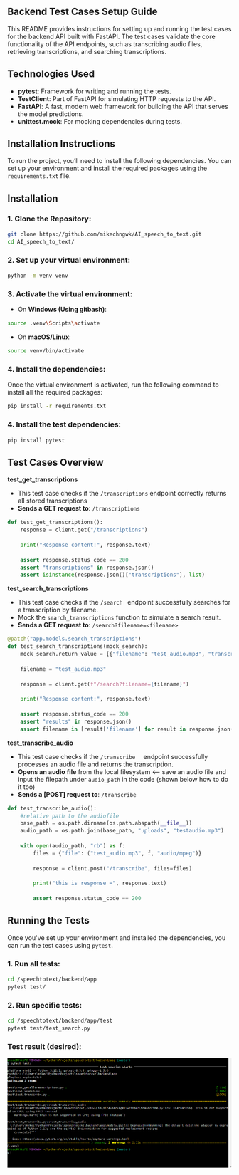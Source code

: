 ## **Backend Test Cases Setup Guide**
This README provides instructions for setting up and running the test cases for the backend API built with FastAPI. The test cases validate the core functionality of the API endpoints, such as transcribing audio files, retrieving transcriptions, and searching transcriptions.

## **Technologies Used**
- **pytest**: Framework for writing and running the tests.
- **TestClient**: Part of FastAPI for simulating HTTP requests to the API.
- **FastAPI**: A fast, modern web framework for building the API that serves the model predictions.
- **unittest.mock**: For mocking dependencies during tests.


## **Installation Instructions**

To run the project, you’ll need to install the following dependencies. You can set up your environment and install the required packages using the `requirements.txt` file.

## **Installation**
### 1. Clone the Repository:
```bash
git clone https://github.com/mikechngwk/AI_speech_to_text.git
cd AI_speech_to_text/
```
### 2. Set up your virtual environment:

```bash
python -m venv venv
```

### 3. Activate the virtual environment:

- On **Windows (Using gitbash)**:
```bash
source .venv\Scripts\activate
```

- On **macOS/Linux**:
```bash
source venv/bin/activate
```
### 4. Install the dependencies:
Once the virtual environment is activated, run the following command to install all the required packages:
```bash
pip install -r requirements.txt
```

### 4. Install the test dependencies:
```bash
pip install pytest
```

## **Test Cases Overview**
**test_get_transcriptions**
- This test case checks if the `/transcriptions` endpoint correctly returns all stored transcriptions
- **Sends a GET request to**: `/transcriptions`

```python
def test_get_transcriptions():
    response = client.get("/transcriptions")

    print("Response content:", response.text)

    assert response.status_code == 200
    assert "transcriptions" in response.json()
    assert isinstance(response.json()["transcriptions"], list)

```
**test_search_transcriptions**
- This test case checks if the `/search ` endpoint successfully searches for a transcription by filename.
- Mock the `search_transcriptions` function to simulate a search result.
- **Sends a GET request to**: `/search?filename=<filename>`

```python
@patch("app.models.search_transcriptions")
def test_search_transcriptions(mock_search):
    mock_search.return_value = [{"filename": "test_audio.mp3", "transcription": "Test transcription content"}]

    filename = "test_audio.mp3"

    response = client.get(f"/search?filename={filename}")

    print("Response content:", response.text)

    assert response.status_code == 200
    assert "results" in response.json()
    assert filename in [result['filename'] for result in response.json()["results"]]
```
**test_transcribe_audio**
- This test case checks if the `/transcribe  ` endpoint successfully processes an audio file and returns the transcription.
- **Opens an audio file** from the local filesystem <-- save an audio file and input the filepath under `audio_path` in the code (shown below how to do it too)
- **Sends a [POST] request to**: `/transcribe`

```python
def test_transcribe_audio():
    #relative path to the audiofile
    base_path = os.path.dirname(os.path.abspath(__file__))  
    audio_path = os.path.join(base_path, "uploads", "testaudio.mp3")  

    with open(audio_path, "rb") as f:
        files = {"file": ("test_audio.mp3", f, "audio/mpeg")}

        response = client.post("/transcribe", files=files)

        print("this is response =", response.text)  

        assert response.status_code == 200
```
## Running the Tests
Once you've set up your environment and installed the dependencies, you can run the test cases using `pytest`.
### 1. Run all tests:
```bash
cd /speechtotext/backend/app
pytest test/
```
### 2. Run specific tests:
```bash
cd /speechtotext/backend/app/test
pytest test/test_search.py
```
### Test result (desired):
![image info](./images_test/backendtestcases.png)

